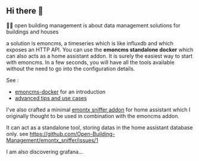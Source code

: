 ## Hi there 👋

<!--

**Here are some ideas to get you started:**
🌈 Contribution guidelines - how can the community get involved?
👩‍💻 Useful resources - where can the community find your docs? Is there anything else the community should know?
🍿 Fun facts - what does your team eat for breakfast?
🧙 Remember, you can do mighty things with the power of [Markdown](https://docs.github.com/github/writing-on-github/getting-started-with-writing-and-formatting-on-github/basic-writing-and-formatting-syntax)
-->

🙋‍♀️ open building management is about data management solutions for buildings and houses

a solution is emoncms, a timeseries which is like influxdb and which exposes an HTTP API. You can use the **emoncms standalone docker** which can also acts as a home assistant addon. It is surely the easiest way to start with emoncms. In a few seconds, you will have all the tools available without the need to go into the configuration details.

See :
- [emoncms-docker](https://emoncms-docker.github.io) for an introduction
- [advanced tips and use cases](https://github.com/Open-Building-Management/emoncms/discussions)

I've also crafted a minimal [emontx sniffer addon](https://github.com/Open-Building-Management/emontx_sniffer) for home assistant which I originally thought to be used in combination with the emoncms addon.

It can act as a standalone tool, storing datas in the home assistant database only. see https://github.com/Open-Building-Management/emontx_sniffer/issues/1

I am also discovering grafana...

